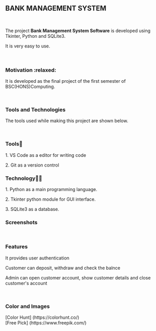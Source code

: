 <h2>BANK MANAGEMENT SYSTEM </h2><br>
<p>The project <strong>Bank Management System Software</strong> is developed using Tkinter, Python and SQLite3.</p>
It is very easy to use.
<br>
<br>
<br>
<h3>Motivation :relaxed: </h3>
<p>It is developed as the final project of the first semester of BSC(HONS)Computing.</p>
<br>

<h3>Tools and Technologies</h3>
<p>The tools used while making this project are shown below.</p>

<br>
<h3>Tools🧰</h3>
<p>1. VS Code as a editor for writing code
<p>2. Git as a version control
<br>
 
<h3>Technology🧑‍💻</h3>
<p>1. Python as a main programming language.
<p>2. Tkinter python module for GUI interface.
<p>3. SQLite3 as a database.
 <br>
  
 <h3>Screenshots</h3>
 <br>

 <h3>Features</h3>
 <p>It provides user authentication</p>
 <p>Customer can deposit, withdraw and check the balnce</p>
 <p>Admin can open customer account, show customer details and close customer's account</p>
 <br>
 
 <h3>Color and Images</h3>
[Color Hunt] (https://colorhunt.co/)<br>
[Free Pick] (https://www.freepik.com/)
